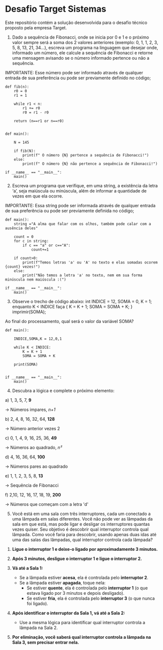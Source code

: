 # Desafio Target Sistemas

Este repositório contém a solução desenvolvida para o desafio técnico proposto pela empresa Target.

1) Dado a sequência de Fibonacci, onde se inicia por 0 e 1 e o próximo valor sempre será a soma dos 2 valores anteriores 
(exemplo: 0, 1, 1, 2, 3, 5, 8, 13, 21, 34...), escreva um programa na linguagem que desejar onde, informado um número, 
ele calcule a sequência de Fibonacci e retorne uma mensagem avisando se o número informado pertence ou não a sequência.

IMPORTANTE: Esse número pode ser informado através de qualquer entrada de sua preferência ou pode ser previamente definido no código;

```
def fib(n):
    r0 = 0
    r1 = 1

    while r1 < n:
        r1 += r0
        r0 = r1 - r0
    
    return (n==r1 or n==r0)


def main():

    N = 145

    if fib(N):
        print(f" O número {N} pertence a sequência de Fibonacci!")
    else:
        print(f" O número {N} não pertence a sequência de Fibonacci!")

if __name__ == "__main__":
    main()
```

2) Escreva um programa que verifique, em uma string, a existência da letra ‘a’, seja 
maiúscula ou minúscula, além de informar a quantidade de vezes em que ela ocorre.

IMPORTANTE: Essa string pode ser informada através de qualquer entrada de sua preferência ou pode ser previamente definida no código;

```
def main():
    string ="A alma que falar com os olhos, também pode calar com a ausência deles"

    count = 0
    for c in string:
        if c == "a" or c=="A":
            count+=1

    if count>0:
        print(f"Temos letras 'a' ou 'A' no texto e elas somadas ocorem {count} vezes!")
    else:
        print("Não temos a letra 'a' no texto, nem em sua forma minúscula nem maiúscula :(")

if __name__ == "__main__":
    main()

```

3) Observe o trecho de código abaixo: int INDICE = 12, 
SOMA = 0, K = 1; enquanto K < INDICE faça { K = K + 1; SOMA = SOMA + K; } imprimir(SOMA);

Ao final do processamento, qual será o valor da variável SOMA?

```
def main():

    INDICE,SOMA,K = 12,0,1
    
    while K < INDICE:
        K = K + 1
        SOMA = SOMA + K

    print(SOMA)


if __name__ == "__main__":
    main()
```

4) Descubra a lógica e complete o próximo elemento:

a) 1, 3, 5, 7, **9**

→ Números impares, *n+1*

b) 2, 4, 8, 16, 32, 64, **128**

→ Número anterior vezes 2

c) 0, 1, 4, 9, 16, 25, 36, **49**

→ Números ao quadrado, *n²*

d) 4, 16, 36, 64, **100**

→ Números pares ao quadrado

e) 1, 1, 2, 3, 5, 8, **13**

→ Sequência de Fibonacci

f) 2,10, 12, 16, 17, 18, 19, **200**

→ Números que começam com a letra 'd'

5) Você está em uma sala com três interruptores, cada um conectado a uma lâmpada em salas diferentes. 
Você não pode ver as lâmpadas da sala em que está, mas pode ligar e desligar os interruptores quantas 
vezes quiser. Seu objetivo é descobrir qual interruptor controla qual lâmpada. Como você faria para 
descobrir, usando apenas duas idas até uma das salas das lâmpadas, qual interruptor controla cada lâmpada?  

1. **Ligue o interruptor 1 e deixe-o ligado por aproximadamente 3 minutos.**

2. **Após 3 minutos, desligue o interruptor 1 e ligue o interruptor 2.**

3. **Vá até a Sala 1:**
   - Se a lâmpada estiver **acesa**, ela é controlada pelo **interruptor 2**.
   - Se a lâmpada estiver **apagada**, toque nela:
     - Se estiver **quente**, ela é controlada pelo **interruptor 1** (o que estava ligado por 3 minutos e depois desligado).
     - Se estiver **fria**, ela é controlada pelo **interruptor 3** (o que nunca foi ligado).

4. **Após identificar o interruptor da Sala 1, vá até a Sala 2:**
   - Use a mesma lógica para identificar qual interruptor controla a lâmpada na Sala 2.

5. **Por eliminação, você saberá qual interruptor controla a lâmpada na Sala 3, sem precisar entrar nela.**

   